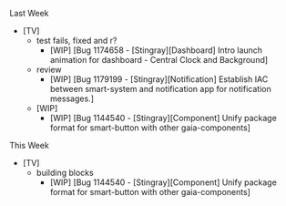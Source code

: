 Last Week

* [TV]
  - test fails, fixed and r?
    - [WIP] [Bug 1174658 - [Stingray][Dashboard] Intro launch animation for dashboard - Central Clock and Background]
  - review
  	- [WIP] [Bug 1179199 - [Stingray][Notification] Establish IAC between smart-system and notification app for notification messages.]
  - [WIP]
    - [WIP] [Bug 1144540 - [Stingray][Component] Unify package format for smart-button with other gaia-components]

This Week

* [TV]
  - building blocks
    - [WIP] [Bug 1144540 - [Stingray][Component] Unify package format for smart-button with other gaia-components]
